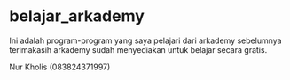 # belajar_arkademy
Ini adalah program-program yang saya pelajari dari arkademy
sebelumnya terimakasih arkademy sudah menyediakan untuk belajar secara gratis.

Nur Kholis (083824371997)
